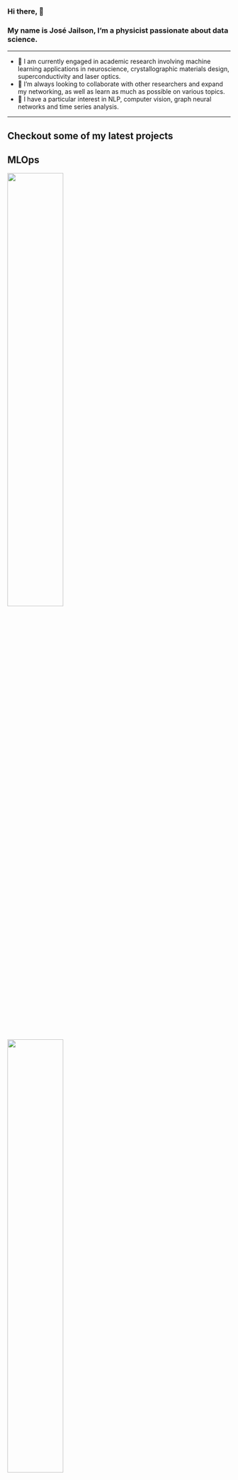 ### Hi there, 👋

### My name is José Jailson, I’m a physicist passionate about data science. 

---

 - 🔭 I am currently engaged in academic research involving machine learning applications in neuroscience, crystallographic materials design, superconductivity and laser optics.
 - 🔎 I’m always looking to collaborate with other researchers and expand my networking, as well as learn as much as possible on various topics.
 - 📖 I have a particular interest in NLP, computer vision, graph neural networks and time series analysis.
 

---

<div>
  
## Checkout some of my latest projects

  
## MLOps
  
<a href="https://github.com/josejailson/distilBERT">
  <img align="center" height="50%" width="50%" src="https://github-readme-stats.vercel.app/api/pin/?username=josejailson&repo=distilBERT&theme=dracula" />
</a>

<a href="https://github.com/josejailson/fastapi">
  <img align="center" height="50%" width="50%" src="https://github-readme-stats.vercel.app/api/pin/?username=josejailson&repo=fastapi&theme=dracula" />
</a>

  
## Data analytics

<a href="https://github.com/josejailson/HumanResource">
  <img align="center" height="200" src="https://github-readme-stats.vercel.app/api/pin/?username=josejailson&repo=HumanResource&theme=dracula" />
</a>  

<a href="https://github.com/josejailson/customer-churn">
  <img align="center" height="200" src="https://github-readme-stats.vercel.app/api/pin/?username=josejailson&repo=customer-churn&theme=dracula" />
</a>

<a href="https://github.com/josejailson/credit_risk">
  <img align="center" height="200" src="https://github-readme-stats.vercel.app/api/pin/?username=josejailson&repo=credit_risk&theme=dracula" />
</a>

<a href="https://github.com/josejailson/PowerBI">
  <img align="center" height="200" src="https://github-readme-stats.vercel.app/api/pin/?username=josejailson&repo=PowerBI&theme=dracula" />
</a>


## Deep learning

<a href="https://github.com/josejailson/timeseries">
  <img align="center" height="200" src="https://github-readme-stats.vercel.app/api/pin/?username=josejailson&repo=timeseries&theme=dracula" />
</a>

<a href="https://github.com/josejailson/charRNN">
  <img align="center" height="200" src="https://github-readme-stats.vercel.app/api/pin/?username=josejailson&repo=charRNN&theme=dracula" />
</a>

<a href="https://github.com/josejailson/cartpole">
  <img align="center" height="200" src="https://github-readme-stats.vercel.app/api/pin/?username=josejailson&repo=cartpole&theme=dracula" />
</a>


## Academic projects

<a href="https://github.com/josejailson/opticsCNN">
  <img align="center" height="200" src="https://github-readme-stats.vercel.app/api/pin/?username=josejailson&repo=opticsCNN&theme=dracula" />
</a>

 
</div>

---
### Languages

![Python](https://img.shields.io/badge/-Python-4B8BBE?&logo=Python&logoColor=fff) 
![SQL](https://img.shields.io/badge/-SQL-5586A4?&logo=databricks&logoColor=white)
![JavaScript](https://img.shields.io/badge/-JavaScript-f0db4f?&logo=JavaScript&logoColor=fff)  


### Libraries

![Pandas](https://img.shields.io/badge/-pandas-150458?&logo=pandas&logoColor=white)
![Scikit-learn](https://img.shields.io/badge/-Scikit_Learn-F7931E?&logo=scikit-learn&logoColor=white)
![Pytorch](https://img.shields.io/badge/-Pytorch-EE4C2C?&logo=Pytorch&logoColor=white)
![TensorFlow](https://img.shields.io/badge/-TensorFlow-FF6F00?&logo=TensorFlow&logoColor=white)



### Toolboxes

![Docker](https://img.shields.io/badge/-Docker-2496ED?&logo=Docker&logoColor=fff) 
![FastAPI](https://img.shields.io/badge/-FastAPI-009688?&logo=FastAPI&logoColor=white)
![MySQL](https://img.shields.io/badge/-MySQL-4479A1?&logo=MySQL&logoColor=fff)
![mongoDB](https://img.shields.io/badge/-MongoDB-47A248?&logo=MongoDB&logoColor=white)



## Find me
<p>
  <a href="mailto:josejailson.silvajunior@ufpe.br">
    <img alt="Gmail" src="https://img.shields.io/badge/Gmail-%23BB001B.svg?&style=for-the-badge&logo=Gmail&logoColor=white" />
  </a>
  <a href="https://josejailson.github.io/">
    <img alt="Git Pages" src="https://img.shields.io/badge/Git WebPage-%2312100E.svg?&style=for-the-badge&logo=Github&logoColor=white" />
  </a>
  <a href="https://www.linkedin.com/in/jos%C3%A9-jailson-da-silva-j%C3%BAnior-70279b233/">
    <img alt="Linkedin" src="https://img.shields.io/badge/-LinkedIn-0A66C2?&style=for-the-badge&logo=LinkedIn&logoColor=white" />
  </a>
</p>

